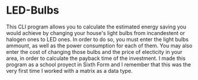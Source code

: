 # LED-Bulbs
 This CLI program allows you to calculate the estimated energy saving you would achieve by changing your house's light bulbs from incandestent or halogen ones to LED ones. In order to do so, you must enter the light bulbs ammount, as well as the power consumption for each of them.
 You may also enter the cost of changing those bulbs and the price of electicity in your area, in order to calculate the payback time of the investment.
 I made this program as a school proyect in Sixth Form and I remember that this was the very first time I worked with a matrix as a data type.


